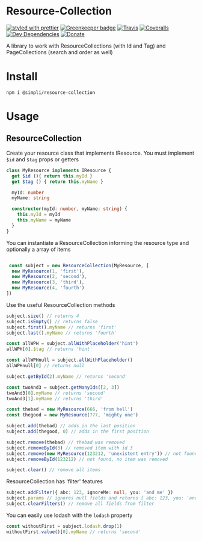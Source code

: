 # Resource-Collection

[![styled with prettier](https://img.shields.io/badge/styled_with-prettier-ff69b4.svg)](https://github.com/prettier/prettier)
[![Greenkeeper badge](https://badges.greenkeeper.io/simplitech/resource-collection.svg)](https://greenkeeper.io/)
[![Travis](https://img.shields.io/travis/simplitech/resource-collection.svg)](https://travis-ci.org/simplitech/resource-collection)
[![Coveralls](https://img.shields.io/coveralls/simplitech/resource-collection.svg)](https://coveralls.io/github/simplitech/resource-collection)
[![Dev Dependencies](https://david-dm.org/simplitech/resource-collection/dev-status.svg)](https://david-dm.org/simplitech/resource-collection?type=dev)
[![Donate](https://img.shields.io/badge/donate-paypal-blue.svg)](https://paypal.me/AJoverMorales)

A library to work with ResourceCollections (with Id and Tag) and PageCollections (search and order as well) 

# Install
```
npm i @simpli/resource-collection
```

# Usage

## ResourceCollection
Create your resource class that implements IResource.
You must implement `$id` and `$tag` props or getters
```typescript
class MyResource implements IResource {
  get $id (){ return this.myId }
  get $tag () { return this.myName }

  myId: number
  myName: string

  constructor(myId: number, myName: string) {
    this.myId = myId
    this.myName = myName
  }
}
```

You can instantiate a ResourceCollection informing the resource type and optionally a array of items 
```typescript

 const subject = new ResourceCollection(MyResource, [
  new MyResource(1, 'first'),
  new MyResource(2, 'second'),
  new MyResource(3, 'third'),
  new MyResource(4, 'fourth')
])
```

Use the useful ResourceCollection methods  
```typescript
subject.size() // returns 4
subject.isEmpty() // returns false
subject.first().myName // returns 'first'
subject.last().myName // returns 'fourth'

const allWPH = subject.allWithPlaceholder('hint')
allWPH[0].$tag // returns 'hint'

const allWPHnull = subject.allWithPlaceholder()
allWPHnull[0] // returns null

subject.getById(2).myName // returns 'second'

const twoAnd3 = subject.getManyIds([2, 3])
twoAnd3[0].myName // returns 'second'
twoAnd3[1].myName // returns 'third'

const thebad = new MyResource(666, 'from hell')
const thegood = new MyResource(777, 'mighty one')

subject.add(thebad) // adds in the last position
subject.add(thegood, 0) // adds in the first position

subject.remove(thebad) // thebad was removed
subject.removeById(3) // removed item with id 3
subject.remove(new MyResource(123212, 'unexistent entry')) // not found, no item was removed
subject.removeById(123212) // not found, no item was removed

subject.clear() // remove all items
```

ResourceCollection has 'filter' features
```typescript
subject.addFilter({ abc: 123, ignoreMe: null, you: 'and me' })
subject.params // ignores null fields and returns { abc: 123, you: 'and me' }
subject.clearFilters() // remove all fields from filter
```

You can easily use lodash with the `lodash` property
```typescript
const withoutFirst = subject.lodash.drop(1)
withoutFirst.value()[0].myName // returns 'second'
```
